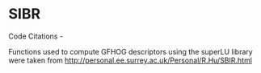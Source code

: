 # SIBR

Code Citations - 

Functions used to compute GFHOG descriptors using the superLU library were taken from http://personal.ee.surrey.ac.uk/Personal/R.Hu/SBIR.html

